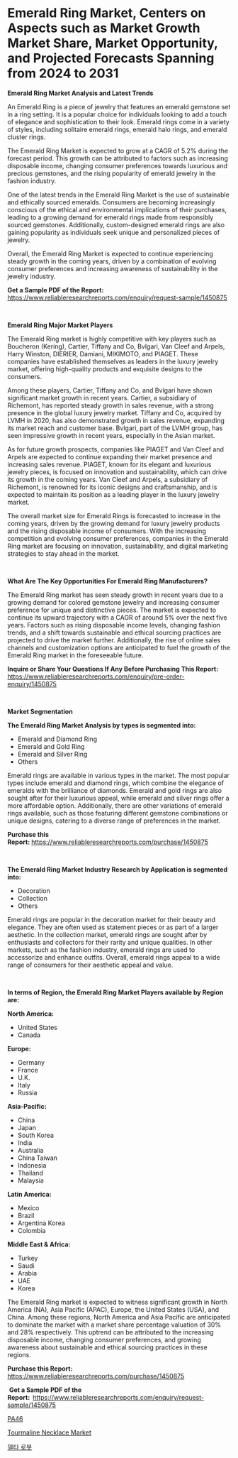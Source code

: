 <p><h1>Emerald Ring Market, Centers on Aspects such as Market Growth Market Share, Market Opportunity, and Projected Forecasts Spanning from 2024 to 2031</h1></p><p><strong>Emerald Ring Market Analysis and Latest Trends</strong></p>
<p><p>An Emerald Ring is a piece of jewelry that features an emerald gemstone set in a ring setting. It is a popular choice for individuals looking to add a touch of elegance and sophistication to their look. Emerald rings come in a variety of styles, including solitaire emerald rings, emerald halo rings, and emerald cluster rings.</p><p>The Emerald Ring Market is expected to grow at a CAGR of 5.2% during the forecast period. This growth can be attributed to factors such as increasing disposable income, changing consumer preferences towards luxurious and precious gemstones, and the rising popularity of emerald jewelry in the fashion industry.</p><p>One of the latest trends in the Emerald Ring Market is the use of sustainable and ethically sourced emeralds. Consumers are becoming increasingly conscious of the ethical and environmental implications of their purchases, leading to a growing demand for emerald rings made from responsibly sourced gemstones. Additionally, custom-designed emerald rings are also gaining popularity as individuals seek unique and personalized pieces of jewelry.</p><p>Overall, the Emerald Ring Market is expected to continue experiencing steady growth in the coming years, driven by a combination of evolving consumer preferences and increasing awareness of sustainability in the jewelry industry.</p></p>
<p><strong>Get a Sample PDF of the Report:&nbsp;</strong> <a href="https://www.reliableresearchreports.com/enquiry/request-sample/1450875">https://www.reliableresearchreports.com/enquiry/request-sample/1450875</a></p>
<p>&nbsp;</p>
<p><strong>Emerald Ring Major Market Players</strong></p>
<p><p>The Emerald Ring market is highly competitive with key players such as Boucheron (Kering), Cartier, Tiffany and Co, Bvlgari, Van Cleef and Arpels, Harry Winston, DIERIER, Damiani, MIKIMOTO, and PIAGET. These companies have established themselves as leaders in the luxury jewelry market, offering high-quality products and exquisite designs to the consumers.</p><p>Among these players, Cartier, Tiffany and Co, and Bvlgari have shown significant market growth in recent years. Cartier, a subsidiary of Richemont, has reported steady growth in sales revenue, with a strong presence in the global luxury jewelry market. Tiffany and Co, acquired by LVMH in 2020, has also demonstrated growth in sales revenue, expanding its market reach and customer base. Bvlgari, part of the LVMH group, has seen impressive growth in recent years, especially in the Asian market.</p><p>As for future growth prospects, companies like PIAGET and Van Cleef and Arpels are expected to continue expanding their market presence and increasing sales revenue. PIAGET, known for its elegant and luxurious jewelry pieces, is focused on innovation and sustainability, which can drive its growth in the coming years. Van Cleef and Arpels, a subsidiary of Richemont, is renowned for its iconic designs and craftsmanship, and is expected to maintain its position as a leading player in the luxury jewelry market.</p><p>The overall market size for Emerald Rings is forecasted to increase in the coming years, driven by the growing demand for luxury jewelry products and the rising disposable income of consumers. With the increasing competition and evolving consumer preferences, companies in the Emerald Ring market are focusing on innovation, sustainability, and digital marketing strategies to stay ahead in the market.</p></p>
<p>&nbsp;</p>
<p><strong>What Are The Key Opportunities For Emerald Ring Manufacturers?</strong></p>
<p><p>The Emerald Ring market has seen steady growth in recent years due to a growing demand for colored gemstone jewelry and increasing consumer preference for unique and distinctive pieces. The market is expected to continue its upward trajectory with a CAGR of around 5% over the next five years. Factors such as rising disposable income levels, changing fashion trends, and a shift towards sustainable and ethical sourcing practices are projected to drive the market further. Additionally, the rise of online sales channels and customization options are anticipated to fuel the growth of the Emerald Ring market in the foreseeable future.</p></p>
<p><strong>Inquire or Share Your Questions If Any Before Purchasing This Report:</strong> <a href="https://www.reliableresearchreports.com/enquiry/pre-order-enquiry/1450875">https://www.reliableresearchreports.com/enquiry/pre-order-enquiry/1450875</a></p>
<p>&nbsp;</p>
<p><strong>Market Segmentation</strong></p>
<p><strong>The Emerald Ring Market Analysis by types is segmented into:</strong></p>
<p><ul><li>Emerald and Diamond Ring</li><li>Emerald and Gold Ring</li><li>Emerald and Silver Ring</li><li>Others</li></ul></p>
<p><p>Emerald rings are available in various types in the market. The most popular types include emerald and diamond rings, which combine the elegance of emeralds with the brilliance of diamonds. Emerald and gold rings are also sought after for their luxurious appeal, while emerald and silver rings offer a more affordable option. Additionally, there are other variations of emerald rings available, such as those featuring different gemstone combinations or unique designs, catering to a diverse range of preferences in the market.</p></p>
<p><strong>Purchase this Report:&nbsp;</strong><a href="https://www.reliableresearchreports.com/purchase/1450875">https://www.reliableresearchreports.com/purchase/1450875</a></p>
<p>&nbsp;</p>
<p><strong>The Emerald Ring Market Industry Research by Application is segmented into:</strong></p>
<p><ul><li>Decoration</li><li>Collection</li><li>Others</li></ul></p>
<p><p>Emerald rings are popular in the decoration market for their beauty and elegance. They are often used as statement pieces or as part of a larger aesthetic. In the collection market, emerald rings are sought after by enthusiasts and collectors for their rarity and unique qualities. In other markets, such as the fashion industry, emerald rings are used to accessorize and enhance outfits. Overall, emerald rings appeal to a wide range of consumers for their aesthetic appeal and value.</p></p>
<p>&nbsp;</p>
<p><strong>In terms of Region, the Emerald Ring Market Players available by Region are:</strong></p>
<p>
    <p> <strong> North America: </strong>
        <ul>
            <li>United States</li>
            <li>Canada</li>
        </ul>
        </p> 
    <p> <strong> Europe: </strong>
        <ul>
            <li>Germany</li>
            <li>France</li>
            <li>U.K.</li>
            <li>Italy</li>
            <li>Russia</li>
        </ul>
        </p> 
    <p> <strong> Asia-Pacific: </strong>
        <ul>
            <li>China</li>
            <li>Japan</li>
            <li>South Korea</li>
            <li>India</li>
            <li>Australia</li>
            <li>China Taiwan</li>
            <li>Indonesia</li>
            <li>Thailand</li>
            <li>Malaysia</li>
        </ul>
        </p> 
    <p> <strong> Latin America: </strong>
        <ul>
            <li>Mexico</li>
            <li>Brazil</li>
            <li>Argentina Korea</li>
            <li>Colombia</li>
        </ul>
        </p> 
    <p> <strong> Middle East & Africa: </strong>
        <ul>
            <li>Turkey</li>
            <li>Saudi</li>
            <li>Arabia</li>
            <li>UAE</li>
            <li>Korea</li>
        </ul>
    </p>
    </p>
<p><p>The Emerald Ring market is expected to witness significant growth in North America (NA), Asia Pacific (APAC), Europe, the United States (USA), and China. Among these regions, North America and Asia Pacific are anticipated to dominate the market with a market share percentage valuation of 30% and 28% respectively. This uptrend can be attributed to the increasing disposable income, changing consumer preferences, and growing awareness about sustainable and ethical sourcing practices in these regions.</p></p>
<p><strong>Purchase this Report: </strong><a href="https://www.reliableresearchreports.com/purchase/1450875">https://www.reliableresearchreports.com/purchase/1450875</a></p>
<p>&nbsp;<strong>Get a Sample PDF of the Report:&nbsp;&nbsp;</strong><a href="https://www.reliableresearchreports.com/enquiry/request-sample/1450875">https://www.reliableresearchreports.com/enquiry/request-sample/1450875</a></p>
<p><strong></strong></p>
<p><p><a href="https://github.com/mohamedbakry57/Market-Research-Report-List-3/blob/main/58759263750.md">PA46</a></p><p><a href="https://github.com/JameTravis/Market-Research-Report-List-4/blob/main/tourmaline-necklace-market.md">Tourmaline Necklace Market</a></p><p><a href="https://github.com/laholand/Market-Research-Report-List-3/blob/main/13157993293.md">델타 로봇</a></p></p>